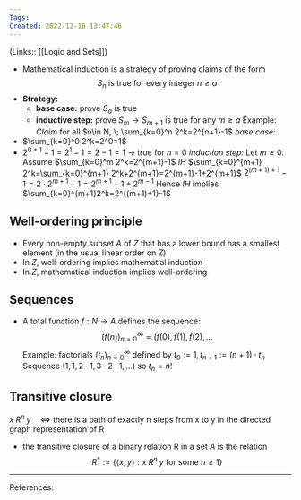 ```yaml
---
Tags: 
Created: 2022-12-16 13:47:46
---
```

(Links:: [[Logic and Sets]])
- Mathematical induction is a strategy of proving claims of the form $$S_n \text{ is true for every integer } n\geq a$$
- **Strategy:**
	- **base case:** prove $S_a$ is true
	- **inductive step:** prove $S_m \to S_{m+1}$ is true for any $m\geq a$
Example: *Claim* for all $n\in N, \; \sum_{k=0}^n 2^k=2^{n+1}-1$
*base case:*
- $\sum_{k=0}^0 2^k=2^0=1$
- $2^{0+1}-1=2^1-1=2-1=1$
  -> true for $n=0$
*induction step:* Let $m\geq 0$. Assume $\sum_{k=0}^m 2^k=2^{m+1}-1$ *IH*
$\sum_{k=0}^{m+1} 2^k=\sum_{k=0}^{m+1} 2^k+2^{m+1}=2^{m+1}-1+2^{m+1}$
$2^{(m+1)+1}-1=2\cdot 2^{m+1}-1=2^{m+1}-1+2^{m-1}$
Hence *IH* implies $\sum_{k=0}^{m+1}2^k=2^{(m+1)+1}-1$
## Well-ordering principle
- Every non-empty subset $A$ of $Z$ that has a lower bound has a smallest element (in the usual linear order on $Z$)
- In $Z$, well-ordering implies mathematial induction
- In $Z$, mathematical induction implies well-ordering
## Sequences
- A total function $f:N\to A$ defines the sequence: $$(f(n))_{n=0}^{\infty}=(f(0),f(1),f(2),...$$
  Example: factorials
  $(t_n)_{n=0}^{\infty}$ defined by $t_0:=1,t_{n+1}:=(n+1)\cdot t_n$
  Sequence $(1,1,2\cdot 1,3\cdot 2\cdot 1,...)$ so $t_n=n!$
## Transitive closure
$x \; R^n \; y \quad \Leftrightarrow$ there is a path of exactly n steps from x to y in the directed graph representation of R
- the transitive closure of a binary relation R in a set $A$ is the relation
  $$R^*:=\{\langle x,y\rangle :x\;R^n\;y\text{ for some }n\geq 1\}$$

---
References: